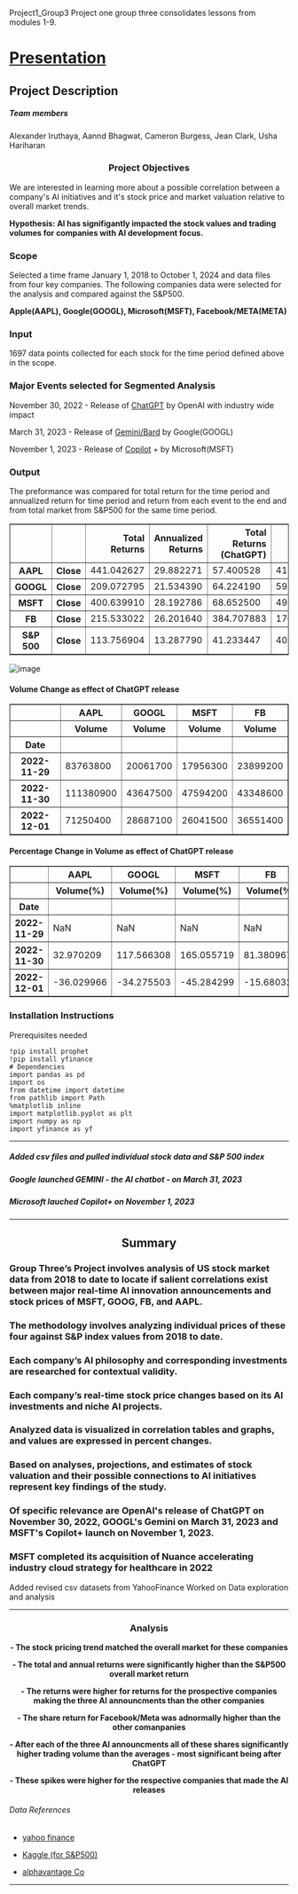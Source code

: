 Project1_Group3
Project one group three consolidates lessons from modules 1-9. 

# [Presentation](https://buckeyemailosu-my.sharepoint.com/:p:/g/personal/burgess_289_buckeyemail_osu_edu/EQkqLp0aac5IlkbgUh4rQS8Bl1FBdxNNKVwIZ9PHLWVjKw?e=utePs2)

## Project Description

##### **Team members**

Alexander Iruthaya, Aannd Bhagwat, Cameron Burgess, Jean Clark, Usha Hariharan

### <p align="center">Project Objectives

We are interested in learning more about a possible correlation between a company's AI initiatives and it's stock price and market valuation relative to overall market trends.

**Hypothesis: AI has signifigantly impacted the stock values and trading volumes for companies with AI development focus.** 

### Scope

Selected a time frame January 1, 2018 to October 1, 2024 and data files from four key companies.
The following companies data were selected for the analysis and compared against the S&P500.

**Apple(AAPL), Google(GOOGL), Microsoft(MSFT), Facebook/META(META)**
 
### Input

1697 data points collected for each stock for the time period defined above in the scope. 

### Major Events selected for Segmented Analysis

November 30, 2022 - Release of [ChatGPT](https://chatgpt.com/) by OpenAI with industry wide impact

March 31, 2023 - Release of [Gemini/Bard](https://gemini.google.com/app) by Google(GOOGL) 

November 1, 2023 - Release of [Copilot](https://copilot.microsoft.com/) + by Microsoft(MSFT)

### Output
The preformance was compared for total return for the time period and annualized return for time period and return from each event to the end and from total market from S&P500 for the same time period.

<div>

<table border="1" class="dataframe">
  <thead>
    <tr style="text-align: right;">
      <th></th>
      <th></th>
      <th>Total Returns</th>
      <th>Annualized Returns</th>
      <th>Total Returns (ChatGPT)</th>
      <th>Total Returns (Gemini)</th>
      <th>Total Returns (Copilot+)</th>
    </tr>
  </thead>
  <tbody>
    <tr>
      <th>AAPL</th>
      <th>Close</th>
      <td>441.042627</td>
      <td>29.882271</td>
      <td>57.400528</td>
      <td>41.297761</td>
      <td>33.931137</td>
    </tr>
    <tr>
      <th>GOOGL</th>
      <th>Close</th>
      <td>209.072795</td>
      <td>21.534390</td>
      <td>64.224190</td>
      <td>59.886244</td>
      <td>31.158569</td>
    </tr>
    <tr>
      <th>MSFT</th>
      <th>Close</th>
      <td>400.639910</td>
      <td>28.192786</td>
      <td>68.652500</td>
      <td>49.254251</td>
      <td>24.339000</td>
    </tr>
    <tr>
      <th>FB</th>
      <th>Close</th>
      <td>215.533022</td>
      <td>26.201640</td>
      <td>384.707883</td>
      <td>170.095308</td>
      <td>83.562607</td>
    </tr>
    <tr>
      <th>S&amp;P 500</th>
      <th>Close</th>
      <td>113.756904</td>
      <td>13.287790</td>
      <td>41.233447</td>
      <td>40.229868</td>
      <td>35.976177</td>
    </tr>
  </tbody>
</table>
</div>


![image](https://github.com/user-attachments/assets/e8daea6b-2979-4cac-b322-db9920459207)

####  Volume Change as effect of ChatGPT release

<table border="1" class="dataframe">
  <thead>
    <tr>
      <th></th>
      <th>AAPL</th>
      <th>GOOGL</th>
      <th>MSFT</th>
      <th>FB</th>
    </tr>
    <tr>
      <th></th>
      <th>Volume</th>
      <th>Volume</th>
      <th>Volume</th>
      <th>Volume</th>
    </tr>
    <tr>
      <th>Date</th>
      <th></th>
      <th></th>
      <th></th>
      <th></th>
    </tr>
  </thead>
  <tbody>
    <tr>
      <th>2022-11-29</th>
      <td>83763800</td>
      <td>20061700</td>
      <td>17956300</td>
      <td>23899200</td>
    </tr>
    <tr>
      <th>2022-11-30</th>
      <td>111380900</td>
      <td>43647500</td>
      <td>47594200</td>
      <td>43348600</td>
    </tr>
    <tr>
      <th>2022-12-01</th>
      <td>71250400</td>
      <td>28687100</td>
      <td>26041500</td>
      <td>36551400</td>
    </tr>
  </tbody>
</table>
</div>



#### Percentage Change in Volume as effect of ChatGPT release

<table border="1" class="dataframe">
  <thead>
    <tr>
      <th></th>
      <th>AAPL</th>
      <th>GOOGL</th>
      <th>MSFT</th>
      <th>FB</th>
    </tr>
    <tr>
      <th></th>
      <th>Volume(%)</th>
      <th>Volume(%)</th>
      <th>Volume(%)</th>
      <th>Volume(%)</th>
    </tr>
    <tr>
      <th>Date</th>
      <th></th>
      <th></th>
      <th></th>
      <th></th>
    </tr>
  </thead>
  <tbody>
    <tr>
      <th>2022-11-29</th>
      <td>NaN</td>
      <td>NaN</td>
      <td>NaN</td>
      <td>NaN</td>
    </tr>
    <tr>
      <th>2022-11-30</th>
      <td>32.970209</td>
      <td>117.566308</td>
      <td>165.055719</td>
      <td>81.380967</td>
    </tr>
    <tr>
      <th>2022-12-01</th>
      <td>-36.029966</td>
      <td>-34.275503</td>
      <td>-45.284299</td>
      <td>-15.680322</td>
    </tr>
  </tbody>
</table>
</div>

### Installation Instructions 

Prerequisites needed 
```
!pip install prophet
!pip install yfinance
# Dependencies
import pandas as pd
import os
from datetime import datetime
from pathlib import Path
%matplotlib inline
import matplotlib.pyplot as plt
import numpy as np
import yfinance as yf
```

---

##### Added csv files and pulled individual stock data and S&P 500 index
##### Google launched GEMINI - the AI chatbot - on March 31, 2023
##### Microsoft lauched Copilot+ on November 1, 2023

---

## <p align="center"> Summary


### Group Three’s Project involves analysis of US stock market data from 2018 to date to locate if salient correlations exist between major real-time AI innovation announcements and stock prices of MSFT, GOOG, FB, and AAPL.

### The methodology involves analyzing individual prices of these four against S&P index values from 2018 to date.

### Each company’s AI philosophy and corresponding investments are researched for contextual validity.

### Each company’s real-time stock price changes based on its AI investments and niche AI projects.

### Analyzed data is visualized in correlation tables and graphs, and values are expressed in percent changes.

### Based on analyses, projections, and estimates of stock valuation and their possible connections to AI initiatives represent key findings of the study.

### Of specific relevance are OpenAI's release of ChatGPT on November 30, 2022, GOOGL's Gemini on March 31, 2023 and MSFT's Copilot+ launch on November 1, 2023.

### MSFT completed its acquisition of Nuance accelerating industry cloud strategy for healthcare in 2022

Added revised csv datasets from YahooFinance
Worked on Data exploration and analysis

---
### <p align="center"> Analysis

**<p align="center">- The stock pricing trend matched the overall market for these companies**

**<p align="center">- The total and annual returns were significantly higher than the S&P500 overall market return**

**<p align="center">- The returns were higher for returns for the prospective companies making the three AI announcments than the other companies**

**<p align="center">- The share return for Facebook/Meta was adnormally higher than the other comanpanies**

**<p align="center">- After each of the three AI announcments all of these shares significantly higher trading volume than the averages - most significant being after ChatGPT**

**<p align="center">- These spikes were higher for the respective companies that made the AI releases**

###### Data References 

- [yahoo finance](https://finance.yahoo.com/)

- [Kaggle (for S&P500)](https://www.kaggle.com/datasets/andrewmvd/sp-500-stocks)

- [alphavantage Co](https://www.alphavantage.co/)

---
